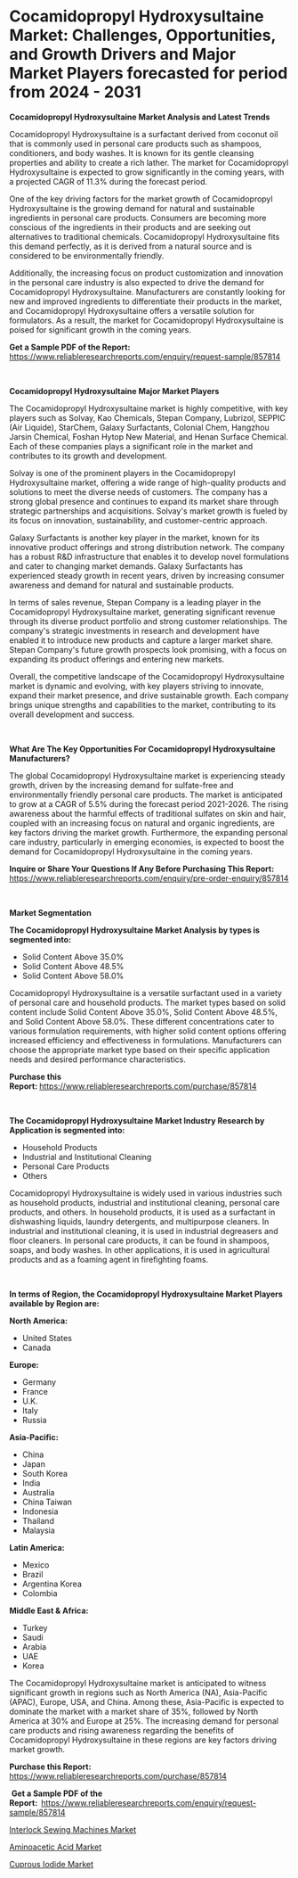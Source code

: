 <p><h1>Cocamidopropyl Hydroxysultaine Market: Challenges, Opportunities, and Growth Drivers and Major Market Players forecasted for period from 2024 - 2031</h1></p><p><strong>Cocamidopropyl Hydroxysultaine Market Analysis and Latest Trends</strong></p>
<p><p>Cocamidopropyl Hydroxysultaine is a surfactant derived from coconut oil that is commonly used in personal care products such as shampoos, conditioners, and body washes. It is known for its gentle cleansing properties and ability to create a rich lather. The market for Cocamidopropyl Hydroxysultaine is expected to grow significantly in the coming years, with a projected CAGR of 11.3% during the forecast period.</p><p>One of the key driving factors for the market growth of Cocamidopropyl Hydroxysultaine is the growing demand for natural and sustainable ingredients in personal care products. Consumers are becoming more conscious of the ingredients in their products and are seeking out alternatives to traditional chemicals. Cocamidopropyl Hydroxysultaine fits this demand perfectly, as it is derived from a natural source and is considered to be environmentally friendly.</p><p>Additionally, the increasing focus on product customization and innovation in the personal care industry is also expected to drive the demand for Cocamidopropyl Hydroxysultaine. Manufacturers are constantly looking for new and improved ingredients to differentiate their products in the market, and Cocamidopropyl Hydroxysultaine offers a versatile solution for formulators. As a result, the market for Cocamidopropyl Hydroxysultaine is poised for significant growth in the coming years.</p></p>
<p><strong>Get a Sample PDF of the Report:&nbsp;</strong> <a href="https://www.reliableresearchreports.com/enquiry/request-sample/857814">https://www.reliableresearchreports.com/enquiry/request-sample/857814</a></p>
<p>&nbsp;</p>
<p><strong>Cocamidopropyl Hydroxysultaine Major Market Players</strong></p>
<p><p>The Cocamidopropyl Hydroxysultaine market is highly competitive, with key players such as Solvay, Kao Chemicals, Stepan Company, Lubrizol, SEPPIC (Air Liquide), StarChem, Galaxy Surfactants, Colonial Chem, Hangzhou Jarsin Chemical, Foshan Hytop New Material, and Henan Surface Chemical. Each of these companies plays a significant role in the market and contributes to its growth and development.</p><p>Solvay is one of the prominent players in the Cocamidopropyl Hydroxysultaine market, offering a wide range of high-quality products and solutions to meet the diverse needs of customers. The company has a strong global presence and continues to expand its market share through strategic partnerships and acquisitions. Solvay's market growth is fueled by its focus on innovation, sustainability, and customer-centric approach.</p><p>Galaxy Surfactants is another key player in the market, known for its innovative product offerings and strong distribution network. The company has a robust R&D infrastructure that enables it to develop novel formulations and cater to changing market demands. Galaxy Surfactants has experienced steady growth in recent years, driven by increasing consumer awareness and demand for natural and sustainable products.</p><p>In terms of sales revenue, Stepan Company is a leading player in the Cocamidopropyl Hydroxysultaine market, generating significant revenue through its diverse product portfolio and strong customer relationships. The company's strategic investments in research and development have enabled it to introduce new products and capture a larger market share. Stepan Company's future growth prospects look promising, with a focus on expanding its product offerings and entering new markets.</p><p>Overall, the competitive landscape of the Cocamidopropyl Hydroxysultaine market is dynamic and evolving, with key players striving to innovate, expand their market presence, and drive sustainable growth. Each company brings unique strengths and capabilities to the market, contributing to its overall development and success.</p></p>
<p>&nbsp;</p>
<p><strong>What Are The Key Opportunities For Cocamidopropyl Hydroxysultaine Manufacturers?</strong></p>
<p><p>The global Cocamidopropyl Hydroxysultaine market is experiencing steady growth, driven by the increasing demand for sulfate-free and environmentally friendly personal care products. The market is anticipated to grow at a CAGR of 5.5% during the forecast period 2021-2026. The rising awareness about the harmful effects of traditional sulfates on skin and hair, coupled with an increasing focus on natural and organic ingredients, are key factors driving the market growth. Furthermore, the expanding personal care industry, particularly in emerging economies, is expected to boost the demand for Cocamidopropyl Hydroxysultaine in the coming years.</p></p>
<p><strong>Inquire or Share Your Questions If Any Before Purchasing This Report:</strong> <a href="https://www.reliableresearchreports.com/enquiry/pre-order-enquiry/857814">https://www.reliableresearchreports.com/enquiry/pre-order-enquiry/857814</a></p>
<p>&nbsp;</p>
<p><strong>Market Segmentation</strong></p>
<p><strong>The Cocamidopropyl Hydroxysultaine Market Analysis by types is segmented into:</strong></p>
<p><ul><li>Solid Content Above 35.0%</li><li>Solid Content Above 48.5%</li><li>Solid Content Above 58.0%</li></ul></p>
<p><p>Cocamidopropyl Hydroxysultaine is a versatile surfactant used in a variety of personal care and household products. The market types based on solid content include Solid Content Above 35.0%, Solid Content Above 48.5%, and Solid Content Above 58.0%. These different concentrations cater to various formulation requirements, with higher solid content options offering increased efficiency and effectiveness in formulations. Manufacturers can choose the appropriate market type based on their specific application needs and desired performance characteristics.</p></p>
<p><strong>Purchase this Report:&nbsp;</strong><a href="https://www.reliableresearchreports.com/purchase/857814">https://www.reliableresearchreports.com/purchase/857814</a></p>
<p>&nbsp;</p>
<p><strong>The Cocamidopropyl Hydroxysultaine Market Industry Research by Application is segmented into:</strong></p>
<p><ul><li>Household Products</li><li>Industrial and Institutional Cleaning</li><li>Personal Care Products</li><li>Others</li></ul></p>
<p><p>Cocamidopropyl Hydroxysultaine is widely used in various industries such as household products, industrial and institutional cleaning, personal care products, and others. In household products, it is used as a surfactant in dishwashing liquids, laundry detergents, and multipurpose cleaners. In industrial and institutional cleaning, it is used in industrial degreasers and floor cleaners. In personal care products, it can be found in shampoos, soaps, and body washes. In other applications, it is used in agricultural products and as a foaming agent in firefighting foams.</p></p>
<p>&nbsp;</p>
<p><strong>In terms of Region, the Cocamidopropyl Hydroxysultaine Market Players available by Region are:</strong></p>
<p>
    <p> <strong> North America: </strong>
        <ul>
            <li>United States</li>
            <li>Canada</li>
        </ul>
        </p> 
    <p> <strong> Europe: </strong>
        <ul>
            <li>Germany</li>
            <li>France</li>
            <li>U.K.</li>
            <li>Italy</li>
            <li>Russia</li>
        </ul>
        </p> 
    <p> <strong> Asia-Pacific: </strong>
        <ul>
            <li>China</li>
            <li>Japan</li>
            <li>South Korea</li>
            <li>India</li>
            <li>Australia</li>
            <li>China Taiwan</li>
            <li>Indonesia</li>
            <li>Thailand</li>
            <li>Malaysia</li>
        </ul>
        </p> 
    <p> <strong> Latin America: </strong>
        <ul>
            <li>Mexico</li>
            <li>Brazil</li>
            <li>Argentina Korea</li>
            <li>Colombia</li>
        </ul>
        </p> 
    <p> <strong> Middle East & Africa: </strong>
        <ul>
            <li>Turkey</li>
            <li>Saudi</li>
            <li>Arabia</li>
            <li>UAE</li>
            <li>Korea</li>
        </ul>
    </p>
    </p>
<p><p>The Cocamidopropyl Hydroxysultaine market is anticipated to witness significant growth in regions such as North America (NA), Asia-Pacific (APAC), Europe, USA, and China. Among these, Asia-Pacific is expected to dominate the market with a market share of 35%, followed by North America at 30% and Europe at 25%. The increasing demand for personal care products and rising awareness regarding the benefits of Cocamidopropyl Hydroxysultaine in these regions are key factors driving market growth.</p></p>
<p><strong>Purchase this Report: </strong><a href="https://www.reliableresearchreports.com/purchase/857814">https://www.reliableresearchreports.com/purchase/857814</a></p>
<p>&nbsp;<strong>Get a Sample PDF of the Report:&nbsp;&nbsp;</strong><a href="https://www.reliableresearchreports.com/enquiry/request-sample/857814">https://www.reliableresearchreports.com/enquiry/request-sample/857814</a></p>
<p><strong></strong></p>
<p><p><a href="https://github.com/bmorecock/Market-Research-Report-List-2/blob/main/interlock-sewing-machines-market.md">Interlock Sewing Machines Market</a></p><p><a href="https://github.com/jsmusil/Market-Research-Report-List-2/blob/main/aminoacetic-acid-market.md">Aminoacetic Acid Market</a></p><p><a href="https://github.com/yemakinde/Market-Research-Report-List-1/blob/main/cuprous-iodide-market.md">Cuprous Iodide Market</a></p></p>